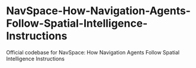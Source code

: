 # NavSpace-How-Navigation-Agents-Follow-Spatial-Intelligence-Instructions
Official codebase for NavSpace: How Navigation Agents Follow Spatial Intelligence Instructions
